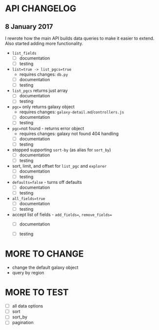 # API CHANGELOG

## 8 January 2017

I rewrote how the main API builds data queries to make it easier to extend. Also started adding more functionality.

* `list_fields`
  - [ ] documentation
  - [ ] testing
* `list=true -> list_pgcs=true`
  * requires changes: `db.py`
  - [ ] documentation
  - [ ] testing
* `list_pgcs` returns just array
  - [ ] documentation
  - [ ] testing
* `pgc=` only returns galaxy object
  * requires changes: `galaxy-detail.md`/`controllers.js`
  - [ ] documentation
  - [ ] testing
* `pgc=`not found - returns error object
  * requires changes: galaxy not found 404 handling
  - [ ] documentation
  - [ ] testing
* stopped supporting `sort-by` (as alias for `sort_by`)
  - [ ] documentation
  - [ ] testing
* sort, limit, and offset for `list_pgc` and `explorer`
  - [ ] documentation
  - [ ] testing
* `defaults=false` - turns off defaults
  - [ ] documentation
  - [ ] testing
* `all_fields=true`
  - [ ] documentation
  - [ ] testing
* accept list of fields - `add_fields=`, `remove_fields=`
  - [ ] documentation
  - [ ] testing


# MORE TO CHANGE

* change the default galaxy object
* query by region

# MORE TO TEST

- [ ] all data options
- [ ] sort
- [ ] sort_by
- [ ] pagination
